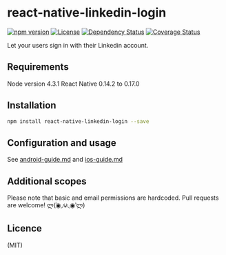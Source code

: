 # react-native-linkedin-login

[![npm version](https://img.shields.io/npm/v/react-native-linkedin-login.svg?style=flat-square)](https://www.npmjs.com/package/react-native-linkedin-login)
[![License](http://img.shields.io/:license-mit-blue.svg?style=flat-square)](http://badges.mit-license.org)
[![Dependency Status](http://localhost:1337/jodybrewster/react-native-linkedin-login.svg)](http://localhost:1337/jodybrewster/react-native-linkedin-login)
[![Coverage Status](https://coveralls.io/repos/github/jodybrewster/react-native-linkedin-login/badge.svg?branch=master)](https://coveralls.io/github/jodybrewster/react-native-linkedin-login?branch=master)

Let your users sign in with their Linkedin account.

## Requirements

Node version 4.3.1
React Native 0.14.2 to 0.17.0

## Installation

```bash
npm install react-native-linkedin-login --save
```

## Configuration and usage

See [android-guide.md](https://github.com/jodybrewster/react-native-linkedin-login/blob/master/md/android.guide.md) and [ios-guide.md](https://github.com/jodybrewster/react-native-linkedin-login/blob/master/md/ios.guide.md)

## Additional scopes

Please note that basic and email permissions are hardcoded. Pull requests are welcome! ლ(́◉◞౪◟◉‵ლ)

## Licence
(MIT)
